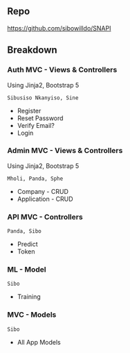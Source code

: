
## Repo

https://github.com/sibowilldo/SNAPI


## Breakdown

### Auth MVC - Views & Controllers
Using Jinja2, Bootstrap 5

` Sibusiso Nkanyiso, Sine  `
- Register
- Reset Password
- Verify Email?
- Login

### Admin MVC - Views & Controllers
Using Jinja2, Bootstrap 5

` Mholi, Panda, Sphe `
- Company - CRUD
- Application - CRUD

### API MVC - Controllers
` Panda, Sibo  `
- Predict
- Token

### ML - Model
` Sibo `
- Training

### MVC - Models
` Sibo `
- All App Models